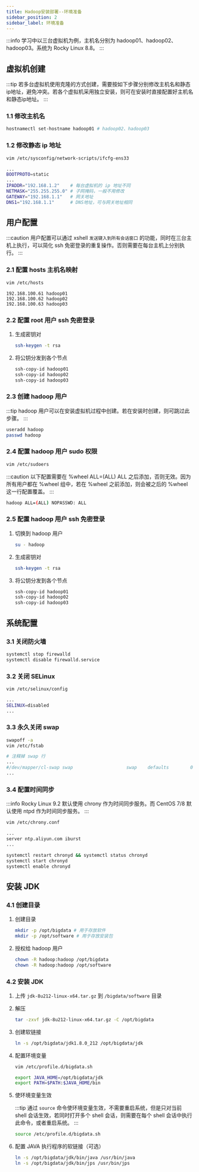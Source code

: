 ```yaml
---
title: Hadoop安装部署--环境准备
sidebar_position: 2
sidebar_label: 环境准备
---
```


:::info
学习中以三台虚拟机为例，主机名分别为 hadoop01、hadoop02、hadoop03。系统为 Rocky Linux 8.8。
:::

## 虚拟机创建

:::tip
若多台虚拟机使用克隆的方式创建，需要按如下步骤分别修改主机名和静态ip地址，避免冲突。若各个虚拟机采用独立安装，则可在安装时直接配置好主机名和静态ip地址。
:::

### 1.1 修改主机名

```bash
hostnamectl set-hostname hadoop01 # hadoop02、hadoop03
```

### 1.2 修改静态 ip 地址

```bash
vim /etc/sysconfig/network-scripts/ifcfg-ens33
```

```bash
...
BOOTPROTO=static
...
IPADDR="192.168.1.2"    # 每台虚拟机的 ip 地址不同
NETMASK="255.255.255.0" # 子网掩码，一般不用修改
GATEWAY="192.168.1.1"   # 网关地址
DNS1="192.168.1.1"      # DNS地址，可与网关地址相同
```


## 用户配置

:::caution
用户配置可以通过 xshell `发送键入到所有会话窗口` 的功能，同时在三台主机上执行，可以简化 ssh 免密登录的重复操作。否则需要在每台主机上分别执行。
:::

### 2.1 配置 hosts 主机名映射

```bash
vim /etc/hosts
```

```
192.168.100.61 hadoop01
192.168.100.62 hadoop02
192.168.100.63 hadoop03
```

### 2.2 配置 root 用户 ssh 免密登录

1. 生成密钥对

    ```bash
    ssh-keygen -t rsa
    ```

2. 将公钥分发到各个节点

    ```bash
    ssh-copy-id hadoop01
    ssh-copy-id hadoop02
    ssh-copy-id hadoop03
    ```

### 2.3 创建 hadoop 用户

:::tip
hadoop 用户可以在安装虚拟机过程中创建。若在安装时创建，则可跳过此步骤。
:::

```bash
useradd hadoop
passwd hadoop
```

### 2.4 配置 hadoop 用户 sudo 权限

```bash
vim /etc/sudoers
```

:::caution
以下配置需要在 %wheel ALL=(ALL) ALL 之后添加，否则无效。因为所有用户都在 %wheel 组中，若在 %wheel 之前添加，则会被之后的 %wheel 这一行配置覆盖。
:::

```bash
hadoop ALL=(ALL) NOPASSWD: ALL
```

### 2.5 配置 hadoop 用户 ssh 免密登录

1. 切换到 hadoop 用户
    ```bash
    su - hadoop
    ```

2. 生成密钥对
    ```bash
    ssh-keygen -t rsa
    ```

3. 将公钥分发到各个节点
    ```bash
    ssh-copy-id hadoop01
    ssh-copy-id hadoop02
    ssh-copy-id hadoop03
    ```

## 系统配置

### 3.1 关闭防火墙

```bash
systemctl stop firewalld
systemctl disable firewalld.service
```

### 3.2 关闭 SELinux

```bash
vim /etc/selinux/config
```

```bash
...
SELINUX=disabled
...
```

### 3.3 永久关闭 swap

```bash
swapoff -a
vim /etc/fstab
```

```bash
# 注释掉 swap 行
...
#/dev/mapper/cl-swap swap                    swap    defaults        0 0
...
```

### 3.4 配置时间同步

:::info
Rocky Linux 9.2 默认使用 chrony 作为时间同步服务。而 CentOS 7/8 默认使用 ntpd 作为时间同步服务。
:::

```bash
vim /etc/chrony.conf
```

```bash
...
server ntp.aliyun.com iburst
...
```

```bash
systemctl restart chronyd && systemctl status chronyd
systemctl start chronyd
systemctl enable chronyd
```

## 安装 JDK

### 4.1 创建目录

1. 创建目录
    ```bash
    mkdir -p /opt/bigdata # 用于存放软件
    mkdir -p /opt/software # 用于存放安装包
    ```

2. 授权给 hadoop 用户
    ```bash
    chown -R hadoop:hadoop /opt/bigdata
    chown -R hadoop:hadoop /opt/software
    ```

### 4.2 安装 JDK

1. 上传 `jdk-8u212-linux-x64.tar.gz` 到 `/bigdata/software` 目录

2. 解压
    ```bash
    tar -zxvf jdk-8u212-linux-x64.tar.gz -C /opt/bigdata
    ```

3. 创建软链接
    ```bash
    ln -s /opt/bigdata/jdk1.8.0_212 /opt/bigdata/jdk
    ```

4. 配置环境变量
    ```bash
    vim /etc/profile.d/bigdata.sh
    ```

    ```bash
    export JAVA_HOME=/opt/bigdata/jdk
    export PATH=$PATH:$JAVA_HOME/bin
    ```

5. 使环境变量生效

    :::tip
    通过 `source` 命令使环境变量生效，不需要重启系统，但是只对当前 shell 会话生效，若同时打开多个 shell 会话，则需要在每个 shell 会话中执行此命令，或者重启系统。
    :::

    ```bash
    source /etc/profile.d/bigdata.sh
    ```

6. 配置 JAVA 执行程序的软链接（可选）
    ```bash
    ln -s /opt/bigdata/jdk/bin/java /usr/bin/java
    ln -s /opt/bigdata/jdk/bin/jps /usr/bin/jps
    ```